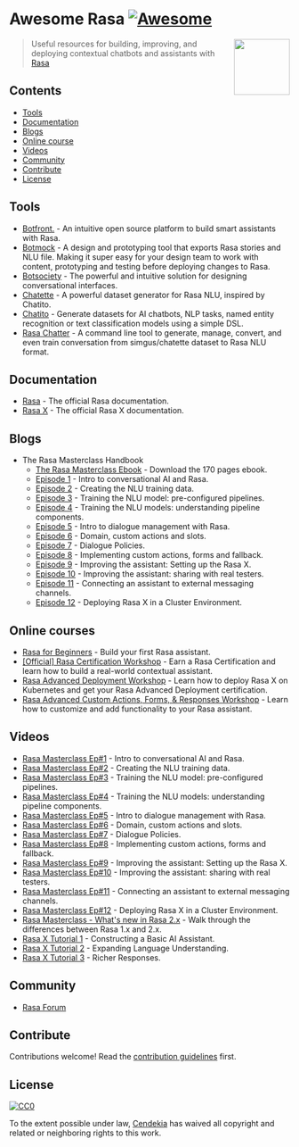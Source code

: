 # Awesome Rasa [![Awesome](https://awesome.re/badge.svg)](https://awesome.re)

[<img src="rasa-logo.svg" align="right" width="100">](https://rasa.com)

> Useful resources for building, improving, and deploying contextual chatbots and assistants with [Rasa](https://rasa.com)

## Contents
  - [Tools](#tools)
  - [Documentation](#documentation)
  - [Blogs](#blogs)
  - [Online course](#online-courses)
  - [Videos](#videos)
  - [Community](#community)
  - [Contribute](#contribute)
  - [License](#license)

## Tools
- [Botfront.](https://botfront.io) - An intuitive open source platform to build smart assistants with Rasa.
- [Botmock](https://botmock.com) - A design and prototyping tool that exports Rasa stories and NLU file. Making it super easy for your design team to work with content, prototyping and testing before deploying changes to Rasa.
- [Botsociety](https://botsociety.io/) - The powerful and intuitive solution for designing conversational interfaces.
- [Chatette](https://github.com/SimGus/Chatette) - A powerful dataset generator for Rasa NLU, inspired by Chatito.
- [Chatito](https://github.com/rodrigopivi/Chatito) - Generate datasets for AI chatbots, NLP tasks, named entity recognition or text classification models using a simple DSL.
- [Rasa Chatter](https://github.com/cendekia/rasa-chatter) - A command line tool to generate, manage, convert, and even train conversation from simgus/chatette dataset to Rasa NLU format.

## Documentation
- [Rasa](https://rasa.com/docs/rasa) - The official Rasa documentation.
- [Rasa X](https://rasa.com/docs/rasa-x) - The official Rasa X documentation.

## Blogs
- The Rasa Masterclass Handbook
  - [The Rasa Masterclass Ebook](https://info.rasa.com/masterclass-ebook) - Download the 170 pages ebook.
  - [Episode 1](https://blog.rasa.com/the-rasa-masterclass-handbook-episode-1/?utm_source=awesome-rasa) - Intro to conversational AI and Rasa.
  - [Episode 2](https://blog.rasa.com/the-rasa-masterclass-handbook-episode-2/?utm_source=awesome-rasa) - Creating the NLU training data.
  - [Episode 3](https://blog.rasa.com/the-rasa-masterclass-handbook-episode-3/?utm_source=awesome-rasa) - Training the NLU model: pre-configured pipelines.
  - [Episode 4](https://blog.rasa.com/the-rasa-masterclass-handbook-episode-4/?utm_source=awesome-rasa) - Training the NLU models: understanding pipeline components. 
  - [Episode 5](https://blog.rasa.com/the-rasa-masterclass-handbook-episode-5/?utm_source=awesome-rasa) - Intro to dialogue management with Rasa.
  - [Episode 6](https://blog.rasa.com/the-rasa-masterclass-handbook-episode-6/?utm_source=awesome-rasa) - Domain, custom actions and slots.
  - [Episode 7](https://blog.rasa.com/the-rasa-masterclass-handbook-episode-7/?utm_source=awesome-rasa) - Dialogue Policies.
  - [Episode 8](https://blog.rasa.com/the-rasa-masterclass-handbook-episode-8/?utm_source=awesome-rasa) - Implementing custom actions, forms and fallback.
  - [Episode 9](https://blog.rasa.com/the-rasa-masterclass-handbook-episode-9/?utm_source=awesome-rasa) - Improving the assistant: Setting up the Rasa X.
  - [Episode 10](https://blog.rasa.com/the-rasa-masterclass-handbook-episode-10/?utm_source=awesome-rasa) - Improving the assistant: sharing with real testers.
  - [Episode 11](https://blog.rasa.com/the-rasa-masterclass-handbook-episode-11/?utm_source=awesome-rasa) - Connecting an assistant to external messaging channels.
  - [Episode 12](https://blog.rasa.com/the-rasa-masterclass-handbook-episode-12/?utm_source=awesome-rasa) - Deploying Rasa X in a Cluster Environment.

## Online courses
- [Rasa for Beginners](https://www.udemy.com/course/rasa-for-beginners/) - Build your first Rasa assistant.
- [[Official] Rasa Certification Workshop](https://www.udemy.com/course/rasa-certification-workshop/) - Earn a Rasa Certification and learn how to build a real-world contextual assistant.
- [Rasa Advanced Deployment Workshop](https://www.udemy.com/course/rasa-advanced-deployment-workshop/) - Learn how to deploy Rasa X on Kubernetes and get your Rasa Advanced Deployment certification.
- [Rasa Advanced Custom Actions, Forms, & Responses Workshop](https://www.udemy.com/course/rasa-advanced-custom-actions-forms-responses-workshop/) - Learn how to customize and add functionality to your Rasa assistant.

## Videos
- [Rasa Masterclass Ep#1](https://youtu.be/-F6h43DRpcU) - Intro to conversational AI and Rasa.
- [Rasa Masterclass Ep#2](https://youtu.be/k5UeywXA28k) - Creating the NLU training data.
- [Rasa Masterclass Ep#3](https://youtu.be/seBN1gMJN0U) - Training the NLU model: pre-configured pipelines.
- [Rasa Masterclass Ep#4](https://youtu.be/ET1k9OrsfYQ) - Training the NLU models: understanding pipeline components.
- [Rasa Masterclass Ep#5](https://youtu.be/WoTmnN2EMdo) - Intro to dialogue management with Rasa.
- [Rasa Masterclass Ep#6](https://youtu.be/W7jdIeyIPcU) - Domain, custom actions and slots.
- [Rasa Masterclass Ep#7](https://youtu.be/EuOyncigHLA) - Dialogue Policies.
- [Rasa Masterclass Ep#8](https://youtu.be/9POI7LiKH_8) - Implementing custom actions, forms and fallback.
- [Rasa Masterclass Ep#9](https://youtu.be/IUYdwy8HPVc) - Improving the assistant: Setting up the Rasa X.
- [Rasa Masterclass Ep#10](https://youtu.be/LWzsS5Q-RoI) - Improving the assistant: sharing with real testers.
- [Rasa Masterclass Ep#11](https://youtu.be/uYUxJIiinJE) - Connecting an assistant to external messaging channels.
- [Rasa Masterclass Ep#12](https://youtu.be/QLq_U3J9kOo) - Deploying Rasa X in a Cluster Environment.
- [Rasa Masterclass - What's new in Rasa 2.x](https://youtu.be/QurrsA1z9-A) - Walk through the differences between Rasa 1.x and 2.x.
- [Rasa X Tutorial 1](https://www.youtube.com/watch?v=POcgUi34Aow) - Constructing a Basic AI Assistant.
- [Rasa X Tutorial 2](https://youtu.be/8Sc7-AiY0fg) - Expanding Language Understanding.
- [Rasa X Tutorial 3](https://youtu.be/6Pghab6b28E) - Richer Responses.

## Community
- [Rasa Forum](https://forum.rasa.com)

## Contribute
Contributions welcome! Read the [contribution guidelines](contributing.md) first.

## License
[![CC0](http://mirrors.creativecommons.org/presskit/buttons/88x31/svg/cc-zero.svg)](https://creativecommons.org/publicdomain/zero/1.0/)

To the extent possible under law, [Cendekia](https://github.com/cendekia) has waived all copyright and related or neighboring rights to this work.
